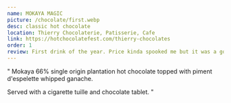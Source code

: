 ```yaml
---
name: MOKAYA MAGIC
picture: /chocolate/first.webp
desc: classic hot chocolate
location: Thierry Chocolaterie, Patisserie, Cafe
link: https://hotchocolatefest.com/thierry-chocolates
order: 1
review: First drink of the year. Price kinda spooked me but it was a good quality drink! Probably still the best whipping cream I had!
---
```


"
Mokaya 66% single origin plantation hot chocolate topped with piment d'espelette whipped ganache.

Served with a cigarette tuille and chocolate tablet.
"
